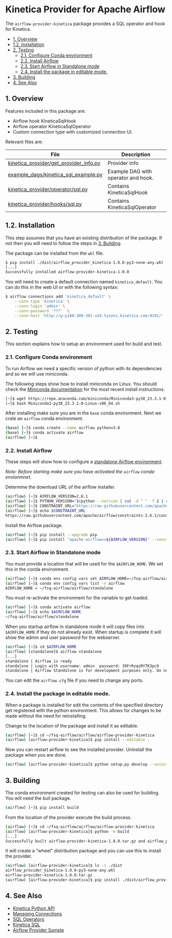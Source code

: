 # Kinetica Provider for Apache Airflow

The `airflow-provider-kinetica` package provides a SQL operator and hook for Kinetica.

- [1. Overview](#1-overview)
- [1.2. Installation](#12-installation)
- [2. Testing](#2-testing)
    - [2.1. Configure Conda environment](#21-configure-conda-environment)
    - [2.2. Install Airflow](#22-install-airflow)
    - [2.3. Start Airflow in Standalone mode](#23-start-airflow-in-standalone-mode)
    - [2.4. Install the package in editable mode.](#24-install-the-package-in-editable-mode)
- [3. Building](#3-building)
- [4. See Also](#4-see-also)

## 1. Overview

Features included in this package are:

* Airflow hook KineticaSqlHook
* Airflow operator KineticaSqlOperator
* Custom connection type with customized connection UI.

Relevant files are:

| File                                                                             | Description                         |
| -------------------------------------------------------------------------------- | ----------------------------------- |
| [kinetica_provider/get_provider_info.py](kinetica_provider/get_provider_info.py) | Provider info                       |
| [example_dags/kinetica_sql_example.py](example_dags/kinetica_sql_example.py)     | Example DAG with operator and hook. |
| [kinetica_provider/operator/sql.py](kinetica_provider/operator/sql.py)           | Contains KineticaSqlHook            |
| [kinetica_provider/hooks/sql.py](kinetica_provider/operator/sql.py)              | Contains KineticaSqlOperator        |

## 1.2. Installation

This step assumes that you have an existing distribution of the package. If not then you will need to follow the steps in [3. Building](#3-building).

The package can be installed from the `whl` file.

```sh
$ pip install ./dist/airflow_provider_kinetica-1.0.0-py3-none-any.whl
[...]
Successfully installed airflow-provider-kinetica-1.0.0
```

You will need to create a default connection named `kinetica_default`. You can do this in the web UI or with the following syntax:

```bash
$ airflow connections add 'kinetica_default' \
    --conn-type 'kinetica' \
    --conn-login 'admin' \
    --conn-password '???'  \
    --conn-host 'http://g-p100-300-301-u29.tysons.kinetica.com:9191/'
```

## 2. Testing 

This section explains how to setup an environment used for build and test.

### 2.1. Configure Conda environment

To run Airflow we need a specific version of python with its dependencies and so we will use miniconda. 

The following steps show how to install miniconda on Linux. You should check the [Miniconda documentation][MINICONDA] for the most recent install instructions.

[MINICONDA]: <https://docs.conda.io/en/latest/miniconda.html> "Miniconda Installation"

```sh
[~]$ wget https://repo.anaconda.com/miniconda/Miniconda3-py38_23.3.1-0-Linux-x86_64.sh
[~]$ bash Miniconda3-py38_23.3.1-0-Linux-x86_64.sh
```

After installing make sure you are in the `base` conda environment. Next we crate an `airflow` conda environment. 

```sh
(base) [~]$ conda create --name airflow python=3.8
(base) [~]$ conda activate airflow
(airflow) [~]$ 
```

### 2.2. Install Airflow

These steps will show how to configure a [standalone Airflow environment][STANDALONE]. 

[STANDALONE]: <https://airflow.apache.org/docs/apache-airflow/stable/start.html> "Airflow Quick Start"

*Note: Before starting make sure you have activated the `airflow` conda envionmnet.*

Determine the download URL of the airflow installer.

```sh
(airflow) [~]$ AIRFLOW_VERSION=2.6.1
(airflow) [~]$ PYTHON_VERSION="$(python --version | cut -d " " -f 2 | cut -d "." -f 1-2)"
(airflow) [~]$ CONSTRAINT_URL="https://raw.githubusercontent.com/apache/airflow/constraints-${AIRFLOW_VERSION}/constraints-${PYTHON_VERSION}.txt"
(airflow) [~]$ echo $CONSTRAINT_URL
https://raw.githubusercontent.com/apache/airflow/constraints-2.6.1/constraints-3.8.txt
```

Install the Airflow package.

```sh
(airflow) [~]$ pip install --upgrade pip
(airflow) [~]$ pip install "apache-airflow==${AIRFLOW_VERSION}" --constraint "${CONSTRAINT_URL}"
```

### 2.3. Start Airflow in Standalone mode

You must provide a location that will be used for the `$AIRFLOW_HOME`. We set this in the conda environment.

```sh
(airflow) [~]$ conda env config vars set AIRFLOW_HOME=~/fsq-airflow/airflow/standalone
(airflow) [~]$ conda env config vars list -n airflow
AIRFLOW_HOME = ~/fsq-airflow/airflow/standalone
```

You must re-activate the environment for the variable to get loaded.

```sh
(airflow) [~]$ conda activate airflow
(airflow) [~]$ echo $AIRFLOW_HOME
~/fsq-airflow/airflow/standalone
```

When you startup airflow in standalone mode it will copy files into `$AIRFLOW_HOME` if they do not already exist. When startup is complete it will show the admin and user password for the webserver.

```sh
(airflow) [~]$ cd $AIRFLOW_HOME
(airflow) [standalone]$ airflow standalone
[...]
standalone | Airflow is ready
standalone | Login with username: admin  password: 39FrRzqzRYTK3pc9
standalone | Airflow Standalone is for development purposes only. Do not use this in production!
```

You can edit the `airflow.cfg` file if you need to change any ports.

### 2.4. Install the package in editable mode.

When a package is installed for edit the contents of the specified directory get registered with the python environment. This allows for changes to be made without the need for reinstalling.

Change to the location of the package and install it as editable.

```sh
(airflow) [~]$ cd ~/fsq-airflow/airflow/airflow-provider-kinetica
(airflow) [airflow-provider-kinetica]$ pip install --editable .
```

Now you can restart airflow to see the installed provider. Uninstall the package when you are done.

```sh
(airflow) [airflow-provider-kinetica]$ python setup.py develop --uninstall
```

## 3. Building

The conda environment created for testing can also be used for building. You will need the buil package.

```sh
(airflow) [~]$ pip install build
```

From the location of the provider execute the build process.

```sh
(airflow) [~]$ cd ~/fsq-airflow/airflow/airflow-provider-kinetica
(airflow) [airflow-provider-kinetica]$ python -m build
[...]
Successfully built airflow-provider-kinetica-1.0.0.tar.gz and airflow_provider_kinetica-1.0.0-py3-none-any.whl
```

It will create a "wheel" distribution package and you can use this to install the provider.

```sh
(airflow) [airflow-provider-kinetica]$ ls -1 ./dist
airflow_provider_kinetica-1.0.0-py3-none-any.whl
airflow-provider-kinetica-1.0.0.tar.gz
(airflow) [airflow-provider-kinetica]$ pip install ./dist/airflow_provider_kinetica-1.0.0-py3-none-any.whl
```

## 4. See Also

* [Kinetica Python API](https://docs.kinetica.com/7.1/api/python/)
* [Managing Connections](https://airflow.incubator.apache.org/docs/apache-airflow/stable/howto/connection.html)
* [SQL Operators](https://airflow.apache.org/docs/apache-airflow-providers-common-sql/stable/operators.html)
* [Kinetica SQL](https://docs.kinetica.com/7.1/sql/)
* [Airflow Provider Sample](https://github.com/astronomer/airflow-provider-sample)
